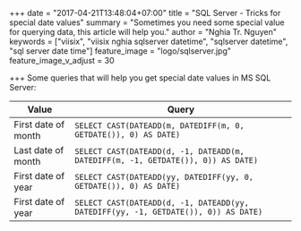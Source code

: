+++
date = "2017-04-21T13:48:04+07:00"
title = "SQL Server - Tricks for special date values"
summary = "Sometimes you need some special value for querying data, this article will help you."
author = "Nghia Tr. Nguyen"
keywords = ["viisix", "viisix nghia sqlserver datetime", "sqlserver datetime", "sql server date time"]
feature_image = "logo/sqlserver.jpg"
feature_image_v_adjust = 30

+++
Some queries that will help you get special date values in MS SQL Server:

|**Value**  |**Query**|
|---|---|
|First date of month |`SELECT CAST(DATEADD(m, DATEDIFF(m, 0, GETDATE()), 0) AS DATE)`  |
|Last date of month  |`SELECT CAST(DATEADD(d, -1, DATEADD(m, DATEDIFF(m, -1, GETDATE()), 0)) AS DATE)` |
|First date of year |`SELECT CAST(DATEADD(yy, DATEDIFF(yy, 0, GETDATE()), 0) AS DATE)`  |
|First date of year  |`SELECT CAST(DATEADD(d, -1, DATEADD(yy, DATEDIFF(yy, -1, GETDATE()), 0)) AS DATE)` |
